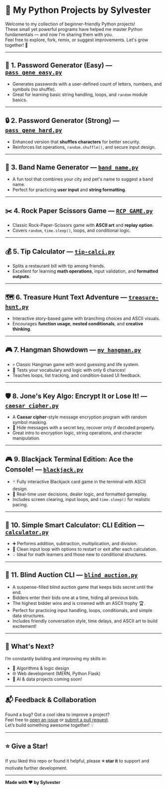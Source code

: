 # 🐍 My Python Projects by Sylvester

Welcome to my collection of beginner-friendly Python projects!  
These small yet powerful programs have helped me master Python fundamentals — and now I'm sharing them with you.  
Feel free to explore, fork, remix, or suggest improvements. Let's grow together! 🚀

---

## 🔐 1. Password Generator (Easy) — [`pass_gene_easy.py`](./python_projects/pass_gene_easy.py)

- Generates passwords with a user-defined count of letters, numbers, and symbols (no shuffle).
- Great for learning basic string handling, loops, and `random` module basics.

---

## 🔒 2. Password Generator (Strong) — [`pass_gene_hard.py`](./python_projects/pass_gene_hard.py)

- Enhanced version that **shuffles characters** for better security.
- Reinforces list operations, `random.shuffle()`, and secure input design.

---

## 🧠 3. Band Name Generator — [`band_name.py`](./python_projects/band_name.py)

- A fun tool that combines your city and pet's name to suggest a band name.
- Perfect for practicing **user input** and **string formatting**.

---

## ✂️ 4. Rock Paper Scissors Game — [`RCP_GAME.py`](./python_projects/RCP_GAME.py)

- Classic Rock-Paper-Scissors game with **ASCII art** and **replay option**.
- Covers `random`, `time.sleep()`, loops, and conditional logic.

---

## 💰 5. Tip Calculator — [`tip-calci.py`](./python_projects/tip-calci.py)

- Splits a restaurant bill with tip among friends.
- Excellent for learning **math operations**, input validation, and **formatted outputs**.

---

## 🗺️ 6. Treasure Hunt Text Adventure — [`treasure-hunt.py`](./python_projects/treasure-hunt.py)

- Interactive story-based game with branching choices and ASCII visuals.
- Encourages **function usage**, **nested conditionals**, and **creative thinking**.

---

## 🎮 7. Hangman Showdown — [`my_hangman.py`](./python_projects/my_hangman.py)

- 💀 Classic Hangman game with word guessing and life system.
- 🧠 Tests your vocabulary and logic with only 6 chances!
- Teaches loops, list tracking, and condition-based UI feedback.

---

## 🛡️ 8. Jone's Key Algo: Encrypt It or Lose It! — [`caesar_cipher.py`](./python_projects/caesar_cipher.py)

- A **Caesar cipher**-style message encryption program with random symbol masking.
- 🔐 Hide messages with a secret key, recover only if decoded properly.
- Great intro to encryption logic, string operations, and character manipulation.

---

## 🎮 9. Blackjack Terminal Edition: Ace the Console! — [`blackjack.py`](./python_projects/blackjack.py)

- 🃏 Fully interactive Blackjack card game in the terminal with ASCII design.
- 🔢 Real-time user decisions, dealer logic, and formatted gameplay.
- Includes screen clearing, input loops, and `time.sleep()` for realistic pacing.

---

## 🧮 10. Simple Smart Calculator: CLI Edition — [`calculator.py`](./python_projects/calculator.py)

- ➕ Performs addition, subtraction, multiplication, and division.
- 🔁 Clean input loop with options to restart or exit after each calculation.
- 💡 Ideal for math learners and those new to conditional structures.

---

## 🔐 11. Blind Auction CLI — [`blind_auction.py`](./python_projects/blind_auction.py)

- A suspense-filled blind auction game that keeps bids secret until the end.
- Bidders enter their bids one at a time, hiding all previous bids.
- The highest bidder wins and is crowned with an ASCII trophy 🏆.
- Perfect for practicing input handling, loops, conditionals, and simple data structures.
- Includes friendly conversation style, time delays, and ASCII art to build excitement!

---

## 📌 What's Next?

I’m constantly building and improving my skills in:
- 🧠 Algorithms & logic design
- 🌐 Web development (MERN, Python Flask)
- 🤖 AI & data projects coming soon!

---

## 📬 Feedback & Collaboration

Found a bug? Got a cool idea to improve a project?  
Feel free to [open an issue](https://github.com/sylvernjones557/python_projects/issues) or [submit a pull request](https://github.com/sylvernjones557/python_projects/pulls).  
Let’s build something awesome together! 💡

---

## ⭐ Give a Star!

If you liked this repo or found it helpful, please **⭐ star it** to support and motivate further development.

---

**Made with ❤️ by Sylvester**
